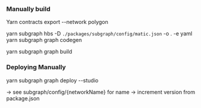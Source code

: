 
### Manually build 
 Yarn contracts export --network polygon

 yarn subgraph hbs -D `./packages/subgraph/config/matic.json` -o . -e yaml
 yarn subgraph graph codegen

 yarn subgraph graph build 


 ### Deploying Manually
 yarn subgraph graph deploy --studio

-> see subgraph/config/{networkName} for name 
-> increment version from package.json 